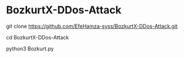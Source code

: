 # BozkurtX-DDos-Attack
git clone https://github.com/EfeHamza-syss/BozkurtX-DDos-Attack.git






cd BozkurtX-DDos-Attack





python3 Bozkurt.py

